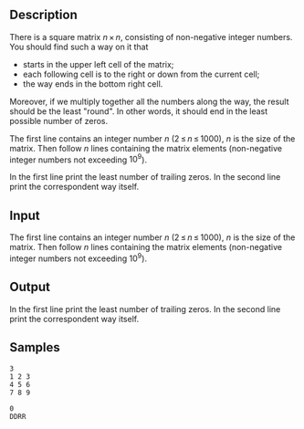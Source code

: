 ## Description

<div><p>There is a square matrix <span class="tex-span"><i>n</i> × <i>n</i></span>, consisting of non-negative integer numbers. You should find such a way on it that </p><ul> <li> starts in the upper left cell of the matrix; </li><li> each following cell is to the right or down from the current cell; </li><li> the way ends in the bottom right cell. </li></ul><p>Moreover, if we multiply together all the numbers along the way, the result should be the least "round". In other words, it should end in the least possible number of zeros.</p></div><div class="input-specification"><p>The first line contains an integer number <span class="tex-span"><i>n</i></span> (<span class="tex-span">2 ≤ <i>n</i> ≤ 1000</span>), <span class="tex-span"><i>n</i></span> is the size of the matrix. Then follow <span class="tex-span"><i>n</i></span> lines containing the matrix elements (non-negative integer numbers not exceeding <span class="tex-span">10<sup class="upper-index">9</sup></span>).</p></div><div class="output-specification"><p>In the first line print the least number of trailing zeros. In the second line print the correspondent way itself.</p></div>


## Input

<p>The first line contains an integer number <span class="tex-span"><i>n</i></span> (<span class="tex-span">2 ≤ <i>n</i> ≤ 1000</span>), <span class="tex-span"><i>n</i></span> is the size of the matrix. Then follow <span class="tex-span"><i>n</i></span> lines containing the matrix elements (non-negative integer numbers not exceeding <span class="tex-span">10<sup class="upper-index">9</sup></span>).</p>


## Output

<p>In the first line print the least number of trailing zeros. In the second line print the correspondent way itself.</p>


## Samples

```input1
3
1 2 3
4 5 6
7 8 9

```

```output1
0
DDRR

```



